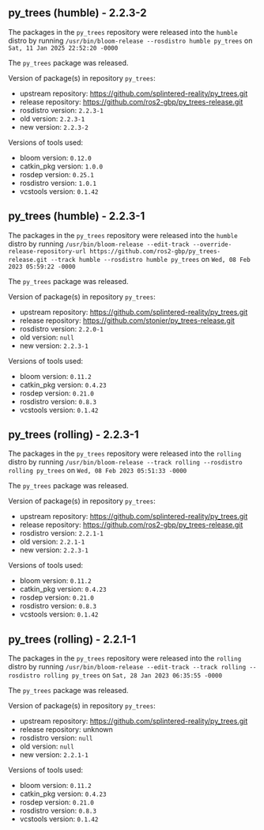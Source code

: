 ## py_trees (humble) - 2.2.3-2

The packages in the `py_trees` repository were released into the `humble` distro by running `/usr/bin/bloom-release --rosdistro humble py_trees` on `Sat, 11 Jan 2025 22:52:20 -0000`

The `py_trees` package was released.

Version of package(s) in repository `py_trees`:

- upstream repository: https://github.com/splintered-reality/py_trees.git
- release repository: https://github.com/ros2-gbp/py_trees-release.git
- rosdistro version: `2.2.3-1`
- old version: `2.2.3-1`
- new version: `2.2.3-2`

Versions of tools used:

- bloom version: `0.12.0`
- catkin_pkg version: `1.0.0`
- rosdep version: `0.25.1`
- rosdistro version: `1.0.1`
- vcstools version: `0.1.42`


## py_trees (humble) - 2.2.3-1

The packages in the `py_trees` repository were released into the `humble` distro by running `/usr/bin/bloom-release --edit-track --override-release-repository-url https://github.com/ros2-gbp/py_trees-release.git --track humble --rosdistro humble py_trees` on `Wed, 08 Feb 2023 05:59:22 -0000`

The `py_trees` package was released.

Version of package(s) in repository `py_trees`:

- upstream repository: https://github.com/splintered-reality/py_trees.git
- release repository: https://github.com/stonier/py_trees-release.git
- rosdistro version: `2.2.0-1`
- old version: `null`
- new version: `2.2.3-1`

Versions of tools used:

- bloom version: `0.11.2`
- catkin_pkg version: `0.4.23`
- rosdep version: `0.21.0`
- rosdistro version: `0.8.3`
- vcstools version: `0.1.42`


## py_trees (rolling) - 2.2.3-1

The packages in the `py_trees` repository were released into the `rolling` distro by running `/usr/bin/bloom-release --track rolling --rosdistro rolling py_trees` on `Wed, 08 Feb 2023 05:51:33 -0000`

The `py_trees` package was released.

Version of package(s) in repository `py_trees`:

- upstream repository: https://github.com/splintered-reality/py_trees.git
- release repository: https://github.com/ros2-gbp/py_trees-release.git
- rosdistro version: `2.2.1-1`
- old version: `2.2.1-1`
- new version: `2.2.3-1`

Versions of tools used:

- bloom version: `0.11.2`
- catkin_pkg version: `0.4.23`
- rosdep version: `0.21.0`
- rosdistro version: `0.8.3`
- vcstools version: `0.1.42`


## py_trees (rolling) - 2.2.1-1

The packages in the `py_trees` repository were released into the `rolling` distro by running `/usr/bin/bloom-release --edit-track --track rolling --rosdistro rolling py_trees` on `Sat, 28 Jan 2023 06:35:55 -0000`

The `py_trees` package was released.

Version of package(s) in repository `py_trees`:

- upstream repository: https://github.com/splintered-reality/py_trees.git
- release repository: unknown
- rosdistro version: `null`
- old version: `null`
- new version: `2.2.1-1`

Versions of tools used:

- bloom version: `0.11.2`
- catkin_pkg version: `0.4.23`
- rosdep version: `0.21.0`
- rosdistro version: `0.8.3`
- vcstools version: `0.1.42`


